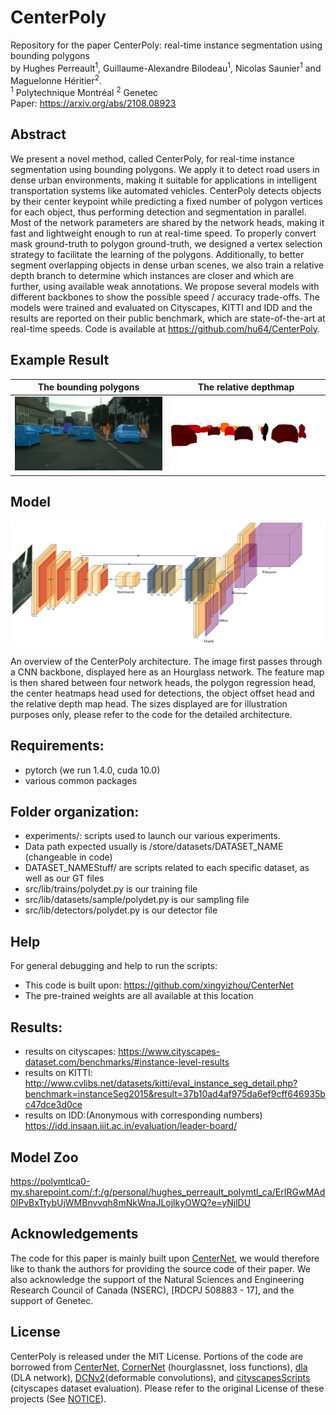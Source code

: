 # CenterPoly
Repository for the paper CenterPoly: real-time instance segmentation using bounding polygons
<br> by Hughes Perreault<sup>1</sup>, Guillaume-Alexandre Bilodeau<sup>1</sup>, Nicolas Saunier<sup>1</sup> and Maguelonne Héritier<sup>2</sup>.
<br>
<sup>1</sup> Polytechnique Montréal
<sup>2</sup> Genetec <br>
Paper: https://arxiv.org/abs/2108.08923 <br>

## Abstract
We present a novel method, called CenterPoly, for real-time instance segmentation using bounding polygons. We apply it to detect road users in dense urban environments, making it suitable for applications in intelligent transportation systems like automated vehicles. CenterPoly detects objects by their center keypoint while predicting a fixed number of polygon vertices for each object, thus performing detection and segmentation in parallel. Most of the network parameters are shared by the network heads, making it fast and lightweight enough to run at real-time speed. To properly convert mask ground-truth to polygon ground-truth, we designed a vertex selection strategy to facilitate the learning of the polygons. Additionally, to better segment overlapping objects in dense urban scenes, we also train a relative depth branch to determine which instances are closer and which are further, using available weak annotations. We propose several models with different backbones to show the possible speed / accuracy trade-offs. The models were trained and evaluated on Cityscapes, KITTI and IDD and the results are reported on their public benchmark, which are state-of-the-art at real-time speeds. Code is available at https://github.com/hu64/CenterPoly.

## Example Result
The bounding polygons      |  The relative depthmap
:-------------------------:|:-------------------------:
![](imgs/berlin_i.png)  |  ![](imgs/berlin_d.png)

## Model
![Model](imgs/CenterPolyFigure.jpg "")

An overview of the CenterPoly architecture. The image first passes through a CNN backbone, displayed here as an Hourglass network. The feature map is then shared between four network heads, the polygon regression head, the center heatmaps head used for detections, the object offset head and the relative depth map head. The sizes displayed are for illustration purposes only, please refer to the code for the detailed architecture.

## Requirements:
- pytorch (we run 1.4.0, cuda 10.0)
- various common packages

## Folder organization:
- experiments/: scripts used to launch our various experiments.
- Data path expected usually is /store/datasets/DATASET_NAME (changeable in code)
- DATASET_NAMEStuff/ are scripts related to each specific dataset, as well as our GT files
- src/lib/trains/polydet.py is our training file
- src/lib/datasets/sample/polydet.py is our sampling file
- src/lib/detectors/polydet.py is our detector file

## Help
For general debugging and help to run the scripts: <br>
- This code is built upon: https://github.com/xingyizhou/CenterNet
- The pre-trained weights are all available at this location

## Results:
- results on cityscapes: https://www.cityscapes-dataset.com/benchmarks/#instance-level-results
- results on KITTI: http://www.cvlibs.net/datasets/kitti/eval_instance_seg_detail.php?benchmark=instanceSeg2015&result=37b10ad4af975da6ef9cff646935bc47dce3d0ce
- results on IDD:(Anonymous with corresponding numbers) https://idd.insaan.iiit.ac.in/evaluation/leader-board/

## Model Zoo
https://polymtlca0-my.sharepoint.com/:f:/g/personal/hughes_perreault_polymtl_ca/ErIRGwMAd0lPvBxTtybUjWMBnvvqh8mNkWnaJLojlkyOWQ?e=yNjlDU

## Acknowledgements
The code for this paper is mainly built upon [CenterNet](https://github.com/xingyizhou/CenterNet), we would therefore like to thank the authors for providing the source code of their paper. We also acknowledge the support of the Natural Sciences and Engineering Research Council of Canada (NSERC), [RDCPJ 508883 - 17], and the support of Genetec.

## License
CenterPoly is released under the MIT License. Portions of the code are borrowed from [CenterNet](https://github.com/xingyizhou/CenterNet), [CornerNet](https://github.com/princeton-vl/CornerNet) (hourglassnet, loss functions), [dla](https://github.com/ucbdrive/dla) (DLA network), [DCNv2](https://github.com/CharlesShang/DCNv2)(deformable convolutions), and [cityscapesScripts](https://github.com/mcordts/cityscapesScripts) (cityscapes dataset evaluation). Please refer to the original License of these projects (See [NOTICE](NOTICE)).
